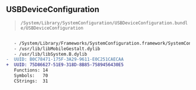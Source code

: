## USBDeviceConfiguration

> `/System/Library/SystemConfiguration/USBDeviceConfiguration.bundle/USBDeviceConfiguration`

```diff

   - /System/Library/Frameworks/SystemConfiguration.framework/SystemConfiguration
   - /usr/lib/libMobileGestalt.dylib
   - /usr/lib/libSystem.B.dylib
-  UUID: B0C78471-175F-3A29-9611-E0C251CAECAA
+  UUID: 75D86627-51E9-318D-8B85-7589456430E5
   Functions: 14
   Symbols:   70
   CStrings:  31

```
